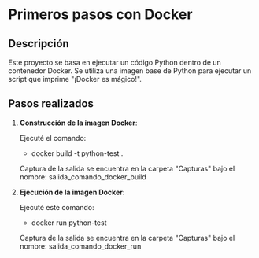# Primeros pasos con Docker

## Descripción

Este proyecto se basa en ejecutar un código Python dentro de un contenedor Docker. Se utiliza una imagen base de Python para ejecutar un script que imprime "¡Docker es mágico!".


## Pasos realizados

1. **Construcción de la imagen Docker**:
   
   Ejecuté el comando:
   
      - docker build -t python-test .
   
   Captura de la salida se encuentra en la carpeta "Capturas" bajo el nombre: salida_comando_docker_build
   

2. **Ejecución de la imagen Docker**:
   
   Ejecuté este comando:
   
      - docker run python-test
   
   Captura de la salida se encuentra en la carpeta "Capturas" bajo el nombre: salida_comando_docker_run



